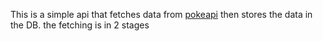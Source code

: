 This is a simple api that fetches data from [pokeapi](https://pokeapi.co/ "https://pokeapi.co/") then stores the data in the DB. the fetching is in 2 stages
